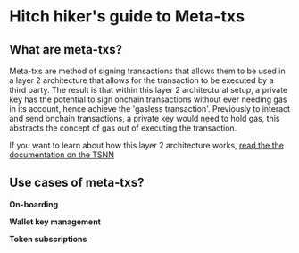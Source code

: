 # Hitch hiker's guide to Meta-txs

## What are meta-txs?

Meta-txs are method of signing transactions that allows them to be used in a layer 2 architecture that allows for the transaction to be executed by a third party. The result is that within this layer 2 architectural setup, a private key has the potential to sign onchain transactions without ever needing gas in its account, hence achieve the 'gasless transaction'. Previously to interact and send onchain transactions, a private key would need to hold gas, this abstracts the concept of gas out of executing the transaction.

If you want to learn about how this layer 2 architecture works, [read the the documentation on the TSNN](https://github.com/Tenzorum/.documentation/blob/master/TSNN.md)

## Use cases of meta-txs?

**On-boarding**

**Wallet key management**

**Token subscriptions**

